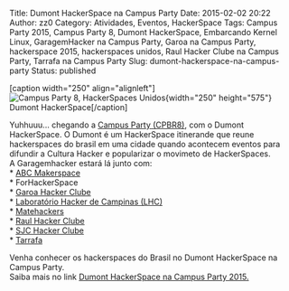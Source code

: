 Title: Dumont HackerSpace na Campus Party
Date: 2015-02-02 20:22
Author: zz0
Category: Atividades, Eventos, HackerSpace
Tags: Campus Party 2015, Campus Party 8, Dumont HackerSpace, Embarcando Kernel Linux, GaragemHacker na Campus Party, Garoa na Campus Party, hackerspace 2015, hackerspaces unidos, Raul Hacker Clube na Campus Party, Tarrafa na Campus Party
Slug: dumont-hackerspace-na-campus-party
Status: published

\[caption width="250" align="alignleft"\]![Campus Party 8, HackerSpaces
Unidos](https://garoa.net.br/w/images/thumb/Dumont.svg/489px-Dumont.svg.png){width="250"
height="575"} Dumont HackerSpace\[/caption\]

Yuhhuuu... chegando a [Campus Party
(CPBR8)](https://garoa.net.br/wiki/Dumont_Hackerspace_na_Campus_Party_2015#Atividades_Confirmadas "Dumont HackerSpace na CPBR8"),
com o Dumont HackerSpace. O Dumont é um HackerSpace itinerande que reune
hackerspaces do brasil em uma cidade quando acontecem eventos para
difundir a Cultura Hacker e popularizar o movimeto de HackerSpaces.  
A Garagemhacker estará lá junto com:  
\* [ABC
Makerspace](https://www.facebook.com/pages/Abc-Makerspace/1487372014835809 "Abc Makerspace")  
\* ForHackerSpace  
\* [Garoa Hacker
Clube](https://garoa.net.br/wiki/P%C3%A1gina_principal "Garoa Hacker Clube")  
\* [Laboratório Hacker de Campinas
(LHC)](https://lhc.net.br/ "Laboratorio Hacker de Campinas")  
\* [Matehackers](https://matehackers.org/ "Mate Hackers")  
\* [Raul Hacker Clube](http://raulhc.cc/ "Raul Hacker Clube")  
\* [SJC Hacker
Clube](http://www.sjchackerclube.com.br/ "sjchackerclube")  
\* [Tarrafa](http://tarrafa.net "Tarrafa HackerSpace")

Venha conhecer os hackerspaces do Brasil no Dumont HackerSpace na Campus
Party.  
Saiba mais no link [Dumont HackerSpace na Campus Party
2015.](https://garoa.net.br/wiki/Dumont_Hackerspace_na_Campus_Party_2015 "Dumont HackerSpace na CPBR8")
